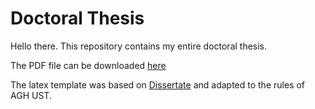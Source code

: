 # Doctoral Thesis

Hello there. This repository contains my entire doctoral thesis.

The PDF file can be downloaded [here]()

The latex template was based on [Dissertate](https://github.com/suchow/Dissertate) and adapted to the rules of AGH UST.
